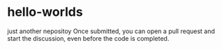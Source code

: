 # hello-worlds
just another nepositoy
Once submitted, you can open a pull request and start the discussion, even before the code is completed.
